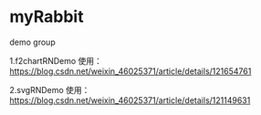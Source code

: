 # myRabbit

demo group

1.f2chartRNDemo 使用：https://blog.csdn.net/weixin_46025371/article/details/121654761

2.svgRNDemo 使用：https://blog.csdn.net/weixin_46025371/article/details/121149631
